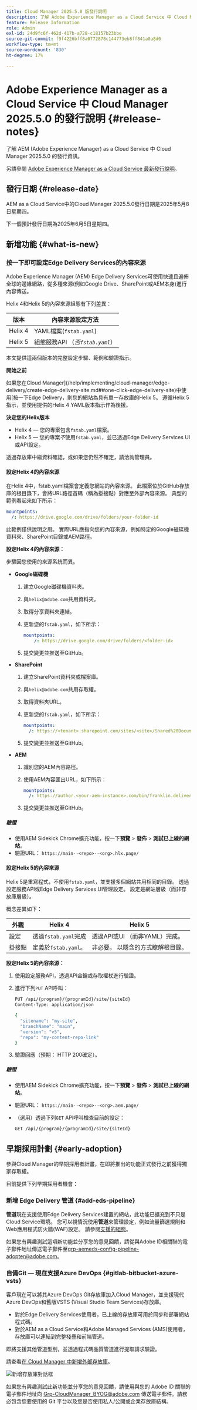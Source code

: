```yaml
---
title: Cloud Manager 2025.5.0 版發行說明
description: 了解 Adobe Experience Manager as a Cloud Service 中 Cloud Manager 2025.5.0 的發行資訊。
feature: Release Information
role: Admin
exl-id: 24d9fc6f-462d-417b-a728-c18157b23bbe
source-git-commit: f9f4226bff8a0772878c144773eb8ff841a0a8d0
workflow-type: tm+mt
source-wordcount: '830'
ht-degree: 17%

---
```


# Adobe Experience Manager as a Cloud Service 中 Cloud Manager 2025.5.0 的發行說明 {#release-notes}

<!-- https://wiki.corp.adobe.com/display/DMSArchitecture/Cloud+Manager+2025.03.0+Release -->

了解 AEM (Adobe Experience Manager) as a Cloud Service 中 Cloud Manager 2025.5.0 的發行資訊。

另請參閱 [Adobe Experience Manager as a Cloud Service 最新發行說明](/help/release-notes/release-notes-cloud/release-notes-current.md)。

## 發行日期 {#release-date}

AEM as a Cloud Service中的Cloud Manager 2025.5.0發行日期是2025年5月8日星期四。

下一個預計發行日期為2025年6月5日星期四。

## 新增功能 {#what-is-new}

### 按一下即可設定Edge Delivery Services的內容來源

Adobe Experience Manager (AEM) Edge Delivery Services可使用快速且遍佈全球的邊緣網路，從多種來源(例如Google Drive、SharePoint或AEM本身)進行內容傳送。

Helix 4和Helix 5的內容來源組態有下列差異：

| 版本 | 內容來源設定方法 |
| --- | --- |
| Helix 4 | YAML檔案(`fstab.yaml`) |
| Helix 5 | 組態服務API （*否`fstab.yaml`*） |

本文提供這兩個版本的完整設定步驟、範例和驗證指示。

**開始之前**

如果您在Cloud Manager](/help/implementing/cloud-manager/edge-delivery/create-edge-delivery-site.md##one-click-edge-delivery-site)中使用[按一下Edge Delivery，則您的網站為具有單一存放庫的Helix 5。 遵循Helix 5指示，並使用提供的Helix 4 YAML版本指示作為後援。

**決定您的Helix版本**

* Helix 4 — 您的專案包含`fstab.yaml`檔案。
* Helix 5 — 您的專案&#x200B;*不*&#x200B;使用`fstab.yaml`，並已透過Edge Delivery Services UI或API設定。

透過存放庫中繼資料確認，或如果您仍然不確定，請洽詢管理員。

#### 設定Helix 4的內容來源

在Helix 4中，fstab.yaml檔案會定義您網站的內容來源。 此檔案位於GitHub存放庫的根目錄下，會將URL路徑首碼（稱為掛接點）對應至外部內容來源。 典型的範例看起來如下所示：

```yaml
mountpoints:
  /: https://drive.google.com/drive/folders/your-folder-id
```

此範例僅供說明之用。 實際URL應指向您的內容來源，例如特定的Google磁碟機資料夾、SharePoint目錄或AEM路徑。

**設定Helix 4的內容來源：**

步驟因您使用的來源系統而異。

* **Google磁碟機**

   1. 建立Google磁碟機資料夾。
   1. 與`helix@adobe.com`共用資料夾。
   1. 取得分享資料夾連結。
   1. 更新您的`fstab.yaml`，如下所示：

      ```yaml
      mountpoints: 
          /: https://drive.google.com/drive/folders/<folder-id>
      ```

   1. 提交變更並推送至GitHub。

* **SharePoint**

   1. 建立SharePoint資料夾或檔案庫。
   1. 與`helix@adobe.com`共用存取權。
   1. 取得資料夾URL。
   1. 更新您的`fstab.yaml`，如下所示：

      ```yaml
      mountpoints:
        /: https://<tenant>.sharepoint.com/sites/<site>/Shared%20Documents/<folder>
      ```

   1. 提交變更並推送至GitHub。

* **AEM**

   1. 識別您的AEM內容路徑。
   1. 使用AEM內容匯出URL，如下所示：

      ```yaml
      mountpoints:
        /: https://author.<your-aem-instance>.com/bin/franklin.delivery/<org>/<repo>/main
      ```

   1. 提交變更並推送至GitHub。

##### 驗證 

* 使用AEM Sidekick Chrome擴充功能，按一下&#x200B;**預覽** > **發佈** > **測試已上線的網站**。
* 驗證URL： `https://main--<repo>--<org>.hlx.page/`

#### 設定Helix 5的內容來源

Helix 5是重寫程式，不使用`fstab.yaml`，並支援多個網站共用相同的目錄。 透過設定服務API或Edge Delivery Services UI管理設定。 設定是網站層級（而非存放庫層級）。

概念差異如下：

| 外觀 | Helix 4 | Helix 5 |
| --- | --- | --- |
| 設定 | 透過`fstab.yaml`完成 | 透過API或UI （而非YAML）完成。 |
| 掛接點 | 定義於`fstab.yaml`。 | 非必要。 以隱含的方式瞭解根目錄。 |

**設定Helix 5的內容來源：**

1. 使用設定服務API，透過API金鑰或存取權杖進行驗證。
1. 進行下列`PUT` API呼叫：

   ```bash {.line-numbering}
   PUT /api/{program}/{programId}/site/{siteId}
   Content-Type: application/json
   
   {
     "sitename": "my-site",
     "branchName": "main",
     "version": "v5",
     "repo": "my-content-repo-link"
   }
   ```

1. 驗證回應（預期： HTTP 200確定）。

##### 驗證 

* 使用AEM Sidekick Chrome擴充功能，按一下&#x200B;**預覽** > **發佈** > **測試已上線的網站**。
* 驗證URL： `https://main--<repo>--<org>.aem.page/`
* （選用）透過下列`GET` API呼叫檢查目前的設定：

  ```bash
  GET /api/{program}/{programId}/site/{siteId}
  ```

<!--
* **AI-powered build summaries now available for internal use**

    Internal users can now use AI-powered build summaries to simplify build log analysis. The feature provides actionable recommendations and helps identify the root causes of build failures.

    ![Build Summary dialog box](/help/implementing/cloud-manager/release-notes/assets/build-summary.png)
-->


## 早期採用計劃 {#early-adoption}

參與Cloud Manager的早期採用者計畫，在即將推出的功能正式發行之前獲得獨家存取權。

目前提供下列早期採用者機會：

### 新增 Edge Delivery 管道 {#add-eds-pipeline}

**管道**&#x200B;現在支援使用Edge Delivery Services建置的網站，此功能已擴充到不只是Cloud Service環境。 您可以視情況使用&#x200B;**管道**&#x200B;來管理設定，例如流量篩選規則和Web應用程式防火牆(WAF)設定。 請參閱[支援的組態](/help/operations/config-pipeline.md#configurations)。

<!-- ![Add Edge Delivery pipeline in Add Pipeline drop-down list](/help/implementing/cloud-manager/release-notes/assets/add-edge-delivery-pipeline.png) -->

如果您有興趣測試這項新功能並分享您的意見回饋，請從與Adobe ID相關聯的電子郵件地址傳送電子郵件至[grp-aemeds-config-pipeline-adopter@adobe.com](mailto:grp-aemeds-config-pipeline-adopter@adobe.com)。

### 自備Git — 現在支援Azure DevOps {#gitlab-bitbucket-azure-vsts}

<!-- BOTH CS & AMS -->

客戶現在可以將其Azure DevOps Git存放庫加入Cloud Manager，並支援現代Azure DevOps和舊版VSTS (Visual Studio Team Services)存放庫。

* 對於Edge Delivery Services使用者，已上線的存放庫可用於同步和部署網站程式碼。
* 對於AEM as a Cloud Service和Adobe Managed Services (AMS)使用者，存放庫可以連結到完整棧疊和前端管道。

即將支援其他管道型別，並透過程式碼品質管道進行提取請求驗證。

請查看[在 Cloud Manager 中新增外部存放庫](/help/implementing/cloud-manager/managing-code/external-repositories.md)。

![新增存放庫對話框](/help/implementing/cloud-manager/release-notes/assets/azure-repo.png)

如果您有興趣測試此新功能並分享您的意見回饋，請使用與您的 Adobe ID 關聯的電子郵件地址向 [Grp-CloudManager_BYOG@adobe.com](mailto:grp-cloudmanager_byog@adobe.com) 傳送電子郵件。請務必包含您要使用的 Git 平台以及您是否使用私人/公開或企業存放庫結構。

<!--
## Bug fixes

* Issue

* Issue

* Issue
-->

<!-- ## Known issues {#known-issues} -->

